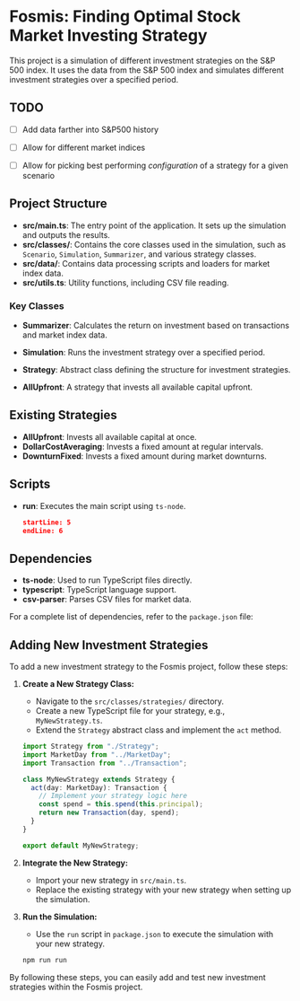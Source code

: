 # Fosmis: Finding Optimal Stock Market Investing Strategy

This project is a simulation of different investment strategies on the S&P 500 index. It uses the data from the S&P 500 index and simulates different investment strategies over a specified period.

## TODO

- [ ] Add data farther into S&P500 history
- [ ] Allow for different market indices
- [ ] Allow for picking best performing *configuration* of a strategy for a given scenario


## Project Structure

- **src/main.ts**: The entry point of the application. It sets up the simulation and outputs the results.
- **src/classes/**: Contains the core classes used in the simulation, such as `Scenario`, `Simulation`, `Summarizer`, and various strategy classes.
- **src/data/**: Contains data processing scripts and loaders for market index data.
- **src/utils.ts**: Utility functions, including CSV file reading.

### Key Classes

- **Summarizer**: Calculates the return on investment based on transactions and market index data.

- **Simulation**: Runs the investment strategy over a specified period.

- **Strategy**: Abstract class defining the structure for investment strategies.

- **AllUpfront**: A strategy that invests all available capital upfront.

## Existing Strategies

- **AllUpfront**: Invests all available capital at once.
- **DollarCostAveraging**: Invests a fixed amount at regular intervals.
- **DownturnFixed**: Invests a fixed amount during market downturns.

## Scripts

- **run**: Executes the main script using `ts-node`.

  ```json:package.json
  startLine: 5
  endLine: 6
  ```

## Dependencies

- **ts-node**: Used to run TypeScript files directly.
- **typescript**: TypeScript language support.
- **csv-parser**: Parses CSV files for market data.

For a complete list of dependencies, refer to the `package.json` file:

## Adding New Investment Strategies

To add a new investment strategy to the Fosmis project, follow these steps:

1. **Create a New Strategy Class:**
   - Navigate to the `src/classes/strategies/` directory.
   - Create a new TypeScript file for your strategy, e.g., `MyNewStrategy.ts`.
   - Extend the `Strategy` abstract class and implement the `act` method.

   ```typescript
   import Strategy from "./Strategy";
   import MarketDay from "../MarketDay";
   import Transaction from "../Transaction";

   class MyNewStrategy extends Strategy {
     act(day: MarketDay): Transaction {
       // Implement your strategy logic here
       const spend = this.spend(this.principal);
       return new Transaction(day, spend);
     }
   }

   export default MyNewStrategy;
   ```

2. **Integrate the New Strategy:**
   - Import your new strategy in `src/main.ts`.
   - Replace the existing strategy with your new strategy when setting up the simulation.

3. **Run the Simulation:**
   - Use the `run` script in `package.json` to execute the simulation with your new strategy.

   ```bash
   npm run run
   ```

By following these steps, you can easily add and test new investment strategies within the Fosmis project.

